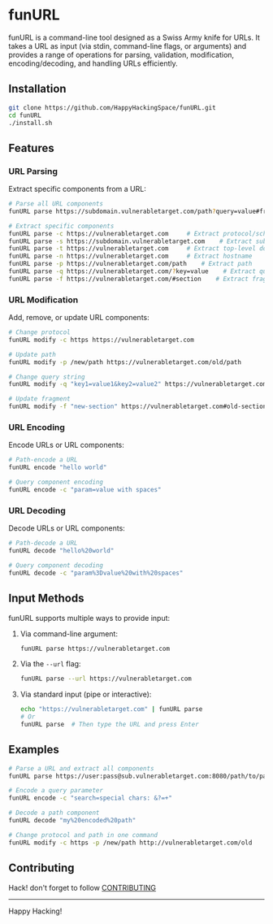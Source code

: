 # funURL
funURL is a command-line tool designed as a Swiss Army knife for URLs. It takes a URL as input (via stdin, command-line flags, or arguments) and provides a range of operations for parsing, validation, modification, encoding/decoding, and handling URLs efficiently.

## Installation

```bash
git clone https://github.com/HappyHackingSpace/funURL.git
cd funURL
./install.sh
```

## Features

### URL Parsing

Extract specific components from a URL:

```bash
# Parse all URL components
funURL parse https://subdomain.vulnerabletarget.com/path?query=value#fragment

# Extract specific components
funURL parse -c https://vulnerabletarget.com     # Extract protocol/scheme
funURL parse -s https://subdomain.vulnerabletarget.com    # Extract subdomain
funURL parse -t https://vulnerabletarget.com     # Extract top-level domain
funURL parse -n https://vulnerabletarget.com     # Extract hostname
funURL parse -p https://vulnerabletarget.com/path    # Extract path
funURL parse -q https://vulnerabletarget.com/?key=value    # Extract query parameters
funURL parse -f https://vulnerabletarget.com/#section    # Extract fragments
```

### URL Modification

Add, remove, or update URL components:

```bash
# Change protocol
funURL modify -c https https://vulnerabletarget.com

# Update path
funURL modify -p /new/path https://vulnerabletarget.com/old/path

# Change query string
funURL modify -q "key1=value1&key2=value2" https://vulnerabletarget.com?old=param

# Update fragment
funURL modify -f "new-section" https://vulnerabletarget.com#old-section
```

### URL Encoding

Encode URLs or URL components:

```bash
# Path-encode a URL
funURL encode "hello world"

# Query component encoding
funURL encode -c "param=value with spaces"
```

### URL Decoding

Decode URLs or URL components:

```bash
# Path-decode a URL
funURL decode "hello%20world"

# Query component decoding
funURL decode -c "param%3Dvalue%20with%20spaces"
```

## Input Methods

funURL supports multiple ways to provide input:

1. Via command-line argument:
   ```bash
   funURL parse https://vulnerabletarget.com
   ```

2. Via the `--url` flag:
   ```bash
   funURL parse --url https://vulnerabletarget.com
   ```

3. Via standard input (pipe or interactive):
   ```bash
   echo "https://vulnerabletarget.com" | funURL parse
   # Or
   funURL parse  # Then type the URL and press Enter
   ```

## Examples

```bash
# Parse a URL and extract all components
funURL parse https://user:pass@sub.vulnerabletarget.com:8080/path/to/page?query=string#fragment

# Encode a query parameter
funURL encode -c "search=special chars: &?=+"

# Decode a path component
funURL decode "my%20encoded%20path"

# Change protocol and path in one command
funURL modify -c https -p /new/path http://vulnerabletarget.com/old
```

## Contributing

Hack! don't forget to follow [CONTRIBUTING](./CONTRIBUTING)

---
Happy Hacking!